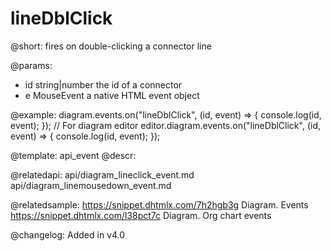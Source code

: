 lineDblClick
============

@short: fires on double-clicking a connector line

@params:
- id		string|number		the id of a connector
- e     	MouseEvent		a native HTML event object

@example:
diagram.events.on("lineDblClick", (id, event) => {
    console.log(id, event);
});
// For diagram editor
editor.diagram.events.on("lineDblClick", (id, event) => {
    console.log(id, event);
});

@template: api_event
@descr:

@relatedapi:
api/diagram_lineclick_event.md
api/diagram_linemousedown_event.md

@relatedsample:
https://snippet.dhtmlx.com/7h2hgb3g	Diagram. Events
https://snippet.dhtmlx.com/l38pct7c	Diagram. Org chart events

@changelog:
Added in v4.0

